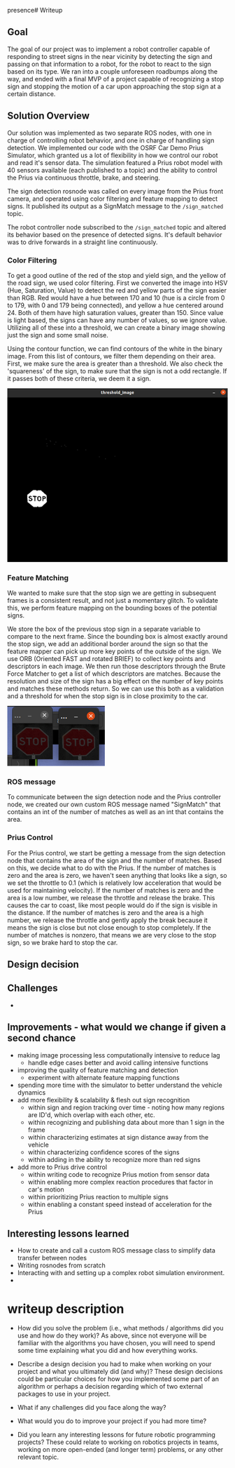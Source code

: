 presence# Writeup

## Goal

The goal of our project was to implement a robot controller capable of responding to street signs in the near vicinity by detecting the sign and passing on that information to a robot, for the robot to react to the sign based on its type. We ran into a couple unforeseen roadbumps along the way, and ended with a final MVP of a project capable of recognizing a stop sign and stopping the motion of a car upon approaching the stop sign at a certain distance.

## Solution Overview
Our solution was implemented as two separate ROS nodes, with one in charge of controlling robot behavior, and one in charge of handling sign detection.
We implemented our code with the OSRF Car Demo Prius Simulator, which granted us a lot of flexibility in how we control our robot and read it's sensor data. The simulation featured a Prius robot model with 40 sensors available (each published to a topic) and the ability to control the Prius via continuous throttle, brake, and steering.

The sign detection rosnode was called on every image from the Prius front camera, and operated using color filtering and feature mapping to detect signs. It published its output as a SignMatch message to the `/sign_matched` topic.

The robot controller node subscribed to the `/sign_matched` topic and altered its behavior based on the presence of detected signs. It's default behavior was to drive forwards in a straight line continuously.  

### Color Filtering

To get a good outline of the red of the stop and yield sign, and the yellow of the road sign, we used color filtering. First we converted the image into HSV (Hue, Saturation, Value) to detect the red and yellow parts of the sign easier than RGB. Red would have a hue between 170 and 10 (hue is a circle from 0 to 179, with 0 and 179 being connected), and yellow a hue centered around 24. Both of them have high saturation values, greater than 150. Since value is light based, the signs can have any number of values, so we ignore value. Utilizing all of these into a threshold, we can create a binary image showing just the sign and some small noise.

Using the contour function, we can find contours of the white in the binary image. From this list of contours, we filter them depending on their area. First, we make sure the area is greater than a threshold. We also check the 'squareness' of the sign, to make sure that the sign is not a odd rectangle. If it passes both of these criteria, we deem it a sign.

![](images/hsv.png)

### Feature Matching

We wanted to make sure that the stop sign we are getting in subsequent frames is a consistent result, and not just a momentary glitch. To validate this, we perform feature mapping on the bounding boxes of the potential signs.

We store the box of the previous stop sign in a separate variable to compare to the next frame. Since the bounding box is almost exactly around the stop sign, we add an additional border around the sign so that the feature mapper can pick up more key points of the outside of the sign. We use ORB (Oriented FAST and rotated BRIEF) to collect key points and descriptors in each image. We then run those descriptors through the Brute Force Matcher to get a list of which descriptors are matches. Because the resolution and size of the sign has a big effect on the number of key points and matches these methods return. So we can use this both as a validation and a threshold for when the stop sign is in close proximity to the car.

![](images/compare_regions.png)

### ROS message

To communicate between the sign detection node and the Prius controller node, we created our own custom ROS message named "SignMatch" that contains an int of the number of matches as well as an int that contains the area.

### Prius Control

For the Prius control, we start be getting a message from the sign detection node that contains the area of the sign and the number of matches. Based on this, we decide what to do with the Prius. If the number of matches is zero and the area is zero, we haven't seen anything that looks like a sign, so we set the throttle to 0.1 (which is relatively low acceleration that would be used for maintaining velocity). If the number of matches is zero and the area is a low number, we release the throttle and release the brake. This causes the car to coast, like most people would do if the sign is visible in the distance. If the number of matches is zero and the area is a high number, we release the throttle and gently apply the break because it means the sign is close but not close enough to stop completely. If the number of matches is nonzero, that means we are very close to the stop sign, so we brake hard to stop the car.

## Design decision

## Challenges
-

## Improvements - what would we change if given a second chance
- making image processing less computationally intensive to reduce lag
  - handle edge cases better and avoid calling intensive functions
- improving the quality of feature matching and detection
  - experiment with alternate feature mapping functions
- spending more time with the simulator to better understand the vehicle dynamics
- add more flexibility & scalability & flesh out sign recognition
  - within sign and region tracking over time - noting how many regions are ID'd, which overlap with each other, etc.
  - within recognizing and publishing data about more than 1 sign in the frame
  - within characterizing estimates at sign distance away from the vehicle
  - within characterizing confidence scores of the signs
  - within adding in the ability to recognize more than red signs
- add more to Prius drive control
  - within writing code to recognize Prius motion from sensor data
  - within enabling more complex reaction procedures that factor in car's motion
  - within prioritizing Prius reaction to multiple signs
  - within enabling a constant speed instead of acceleration for the Prius

## Interesting lessons learned
- How to create and call a custom ROS message class to simplify data transfer between nodes
- Writing rosnodes from scratch
- Interacting with and setting up a complex robot simulation environment.
-


# writeup description

* How did you solve the problem (i.e., what methods / algorithms did you use and how do they work)? As above, since not everyone will be familiar with the algorithms you have chosen, you will need to spend some time explaining what you did and how everything works.

* Describe a design decision you had to make when working on your project and what you ultimately did (and why)? These design decisions could be particular choices for how you implemented some part of an algorithm or perhaps a decision regarding which of two external packages to use in your project.

* What if any challenges did you face along the way?

* What would you do to improve your project if you had more time?

* Did you learn any interesting lessons for future robotic programming projects? These could relate to working on robotics projects in teams, working on more open-ended (and longer term) problems, or any other relevant topic.
